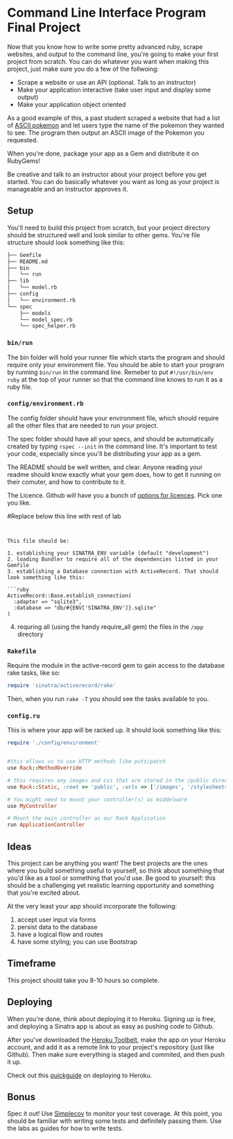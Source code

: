 # Command Line Interface Program Final Project

Now that you know how to write some pretty advanced ruby, scrape websites, and output to the command line, you're going to make your first project from scratch. You can do whatever you want when making this project, just make sure you do a few of the follwoing:

* Scrape a website or use an API (optional. Talk to an instructor)
* Make your application interactive (take user input and display some output)
* Make your application object oriented

As a good example of this, a past student scraped a website that had a list of [ASCII pokemon](http://ascii.co.uk/art/pokemon) and let users type the name of the pokemon they wanted to see. The program then output an ASCII image of the Pokemon you requested.

When you're done, package your app as a Gem and distribute it on RubyGems! 

Be creative and talk to an instructor about your project before you get started. You can do basically whatever you want as long as your project is manageable and an instructor approves it. 

## Setup

You'll need to build this project from scratch, but your project directory should be structured well and look similar to other gems. You're file structure should look something like this:

```bash
├── Gemfile
├── README.md
├── bin
│   └── run
├── lib
│   └── model.rb
├── config
│   └── environment.rb
└── spec
    ├── models
    └── model_spec.rb
    └── spec_helper.rb
```

### `bin/run`
The bin folder will hold your runner file which starts the program and should require only your environment file. You should be able to start your program by running `bin/run` in the command line. Remeber to put `#!/usr/bin/env ruby` at the top of your runner so that the command line knows to run it as a ruby file.

### `config/environment.rb`
The config folder should have your environment file, which should require all the other files that are needed to run your project.

The spec folder should have all your specs, and should be automatically created by typing `rspec --init` in the command line. It's important to test your code, especially since you'll be distributing your app as a gem.

The README should be well written, and clear. Anyone reading your readme should know exactly what your gem does, how to get it running on their comuter, and how to contribute to it. 

The Licence. Github will have you a bunch of [options for licences](http://choosealicense.com). Pick one you like. 

#Replace below this line with rest of lab


```


This file should be:

1. establishing your SINATRA_ENV variable (default "development")
2. loading Bundler to require all of the dependencies listed in your Gemfile
3. establishing a Database connection with ActiveRecord. That should look something like this:

```ruby
ActiveRecord::Base.establish_connection(
  :adapter => "sqlite3",
  :database => "db/#{ENV['SINATRA_ENV']}.sqlite"
)
```

4. requring all (using the handy require_all gem) the files in the `/app` directory


### `Rakefile`

Require the module in the active-record gem to gain access to the database rake tasks, like so:

```ruby
require 'sinatra/activerecord/rake'
```

Then, when you run `rake -T` you should see the tasks available to you.

### `config.ru`

This is where your app will be racked up. It should look something like this:

```ruby
require './config/environment'


#this allows us to use HTTP methods like puts/patch
use Rack::MethodOverride

# this requires any images and css that are stored in the /public directory
use Rack::Static, :root => 'public', :urls => ['/images', '/stylesheets']

# You might need to mount your controller(s) as middelware
use MyController

# Mount the main controller as our Rack Application
run ApplicationController
```

## Ideas 

This project can be anything you want! The best projects are the ones where you build something useful to yourself, so think about something that you'd like as a tool or something that you'd use. Be good to yourself: this should be a challenging yet realistic learning opportunity and something that you're excited about.

At the very least your app should incorporate the following:

1. accept user input via forms
2. persist data to the database
3. have a logical flow and routes
4. have some styling; you can use Bootstrap

## Timeframe

This project should take you 8-10 hours so complete.

## Deploying

When you're done, think about deploying it to Heroku. Signing up is free, and deploying a Sinatra app is about as easy as pushing code to Github. 

After you've downloaded the [Heroku Toolbelt](https://toolbelt.heroku.com/), make the app on your Heroku account, and add it as a remote link to your project's repository (just like Github). Then make sure everything is staged and commited, and then push it up.

Check out this [quickguide](https://devcenter.heroku.com/articles/git) on deploying to Heroku.

## Bonus

Spec it out! Use [Simplecov](https://github.com/colszowka/simplecov) to monitor your test coverage. At this point, you should be familiar with writing some tests and definitely passing them. Use the labs as guides for how to write tests.
